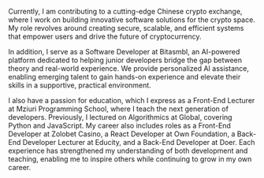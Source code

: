 Currently, I am contributing to a cutting-edge Chinese crypto exchange, where I work on building innovative software solutions for the crypto space. My role revolves around creating secure, scalable, and efficient systems that empower users and drive the future of cryptocurrency.

In addition, I serve as a Software Developer at Bitasmbl, an AI-powered platform dedicated to helping junior developers bridge the gap between theory and real-world experience. We provide personalized AI assistance, enabling emerging talent to gain hands-on experience and elevate their skills in a supportive, practical environment.

I also have a passion for education, which I express as a Front-End Lecturer at Mziuri Programming School, where I teach the next generation of developers. Previously, I lectured on Algorithmics at Global, covering Python and JavaScript. My career also includes roles as a Front-End Developer at Zolobet Casino, a React Developer at Own Foundation, a Back-End Developer Lecturer at Educity, and a Back-End Developer at Doer. Each experience has strengthened my understanding of both development and teaching, enabling me to inspire others while continuing to grow in my own career.
